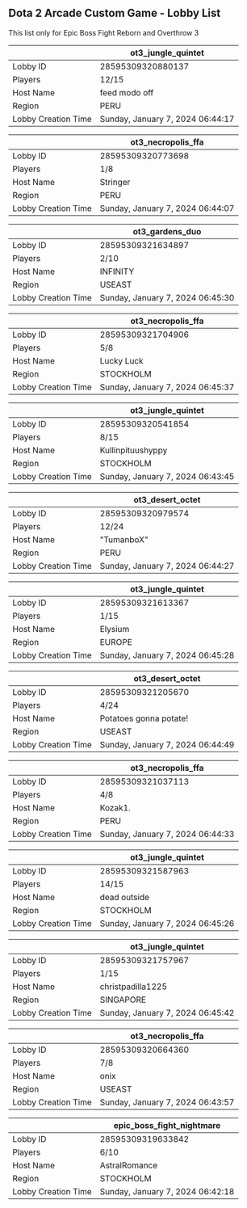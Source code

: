 ## Dota 2 Arcade Custom Game - Lobby List

This list only for Epic Boss Fight Reborn and Overthrow 3

|  | ot3_jungle_quintet |
| ------ | ------ |
| Lobby ID | 28595309320880137 |
| Players | 12/15 |
| Host Name | feed modo off |
| Region | PERU |
| Lobby Creation Time | Sunday, January 7, 2024 06:44:17 |


|  | ot3_necropolis_ffa |
| ------ | ------ |
| Lobby ID | 28595309320773698 |
| Players | 1/8 |
| Host Name | Stringer |
| Region | PERU |
| Lobby Creation Time | Sunday, January 7, 2024 06:44:07 |


|  | ot3_gardens_duo |
| ------ | ------ |
| Lobby ID | 28595309321634897 |
| Players | 2/10 |
| Host Name | INFINITY |
| Region | USEAST |
| Lobby Creation Time | Sunday, January 7, 2024 06:45:30 |


|  | ot3_necropolis_ffa |
| ------ | ------ |
| Lobby ID | 28595309321704906 |
| Players | 5/8 |
| Host Name | Lucky Luck |
| Region | STOCKHOLM |
| Lobby Creation Time | Sunday, January 7, 2024 06:45:37 |


|  | ot3_jungle_quintet |
| ------ | ------ |
| Lobby ID | 28595309320541854 |
| Players | 8/15 |
| Host Name | Kullinpituushyppy |
| Region | STOCKHOLM |
| Lobby Creation Time | Sunday, January 7, 2024 06:43:45 |


|  | ot3_desert_octet |
| ------ | ------ |
| Lobby ID | 28595309320979574 |
| Players | 12/24 |
| Host Name | "TumanboX" |
| Region | PERU |
| Lobby Creation Time | Sunday, January 7, 2024 06:44:27 |


|  | ot3_jungle_quintet |
| ------ | ------ |
| Lobby ID | 28595309321613367 |
| Players | 1/15 |
| Host Name | Elysium |
| Region | EUROPE |
| Lobby Creation Time | Sunday, January 7, 2024 06:45:28 |


|  | ot3_desert_octet |
| ------ | ------ |
| Lobby ID | 28595309321205670 |
| Players | 4/24 |
| Host Name | Potatoes gonna potate! |
| Region | USEAST |
| Lobby Creation Time | Sunday, January 7, 2024 06:44:49 |


|  | ot3_necropolis_ffa |
| ------ | ------ |
| Lobby ID | 28595309321037113 |
| Players | 4/8 |
| Host Name | Kozak1. |
| Region | PERU |
| Lobby Creation Time | Sunday, January 7, 2024 06:44:33 |


|  | ot3_jungle_quintet |
| ------ | ------ |
| Lobby ID | 28595309321587963 |
| Players | 14/15 |
| Host Name | dead outside |
| Region | STOCKHOLM |
| Lobby Creation Time | Sunday, January 7, 2024 06:45:26 |


|  | ot3_jungle_quintet |
| ------ | ------ |
| Lobby ID | 28595309321757967 |
| Players | 1/15 |
| Host Name | christpadilla1225 |
| Region | SINGAPORE |
| Lobby Creation Time | Sunday, January 7, 2024 06:45:42 |


|  | ot3_necropolis_ffa |
| ------ | ------ |
| Lobby ID | 28595309320664360 |
| Players | 7/8 |
| Host Name | onix |
| Region | USEAST |
| Lobby Creation Time | Sunday, January 7, 2024 06:43:57 |


|  | epic_boss_fight_nightmare |
| ------ | ------ |
| Lobby ID | 28595309319633842 |
| Players | 6/10 |
| Host Name | AstralRomance |
| Region | STOCKHOLM |
| Lobby Creation Time | Sunday, January 7, 2024 06:42:18 |


